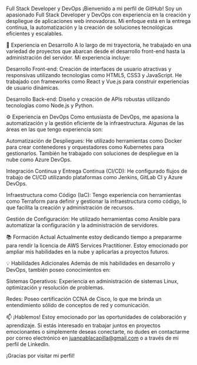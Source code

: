 Full Stack Developer y DevOps
¡Bienvenido a mi perfil de GitHub! Soy un apasionado Full Stack Developer y DevOps con experiencia en la creación y despliegue de aplicaciones web innovadoras. Mi enfoque está en la entrega continua, la automatización y la creación de soluciones tecnológicas eficientes y escalables.

🚀 Experiencia en Desarrollo
A lo largo de mi trayectoria, he trabajado en una variedad de proyectos que abarcan desde el desarrollo front-end hasta la administración del servidor. Mi experiencia incluye:

Desarrollo Front-end: Creación de interfaces de usuario atractivas y responsivas utilizando tecnologías como HTML5, CSS3 y JavaScript. He trabajado con frameworks como React y Vue.js para construir experiencias de usuario dinámicas.

Desarrollo Back-end: Diseño y creación de APIs robustas utilizando tecnologías como Node.js y Python.

⚙️ Experiencia en DevOps
Como entusiasta de DevOps, me apasiona la automatización y la gestión eficiente de la infraestructura. Algunas de las áreas en las que tengo experiencia son:

Automatización de Despliegues: He utilizado herramientas como Docker para crear contenedores y orquestadores como Kubernetes para gestionarlos. También he trabajado con soluciones de despliegue en la nube como Azure DevOps.

Integración Continua y Entrega Continua (CI/CD): He configurado flujos de trabajo de CI/CD utilizando plataformas como Jenkins, GitLab CI y Azure DevOps.

Infraestructura como Código (IaC): Tengo experiencia con herramientas como Terraform para definir y gestionar la infraestructura como código, lo que facilita la creación y administración de recursos.

Gestión de Configuración: He utilizado herramientas como Ansible para automatizar la configuración y la administración de servidores.

📚 Formación Actual
Actualmente estoy dedicando tiempo a prepararme para rendir la licencia de AWS Services Practitioner. Estoy emocionado por ampliar mis habilidades en la nube y aplicarlas a proyectos futuros.

💡 Habilidades Adicionales
Además de mis habilidades en desarrollo y DevOps, también poseo conocimientos en:

Sistemas Operativos: Experiencia en administración de sistemas Linux, optimización y resolución de problemas.

Redes: Poseo certificación CCNA de Cisco, lo que me brinda un entendimiento sólido de conceptos de red y comunicación.

📫 ¡Hablemos!
Estoy emocionado por las oportunidades de colaboración y aprendizaje. Si estás interesado en trabajar juntos en proyectos emocionantes o simplemente deseas conectarte, no dudes en contactarme por correo electrónico en juanpablacapilla@gmail.com o a través de mi perfil de LinkedIn.

¡Gracias por visitar mi perfil!
